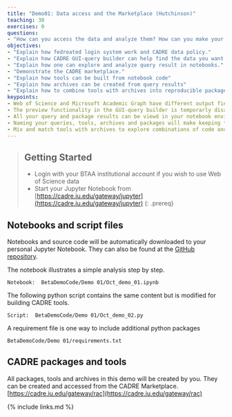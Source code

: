 ```yaml
---
title: "Demo01: Data access and the Marketplace (Hutchinson)"
teaching: 30
exercises: 0
questions:
- "How can you access the data and analyze them? How can you make your analysis reproducible?"
objectives:
- "Explain how fedreated login system work and CADRE data policy."
- "Explain how CADRE GUI-query builder can help find the data you want."
- "Explain how one can explore and analyze query result in notebooks."
- "Demonstrate the CADRE marketplace."
- "Explain how tools can be built from notebook code"
- "Explain how archives can be created from query results"
- "Explain how to combine tools with archives into reproducible packages"
keypoints:
- Web of Science and Microsoft Academic Graph have different output fields 
- The preview functionality in the GUI-query builder is temporarly disabled
- All your query and package results can be viewd in your notebook environment
- Naming your queries, tools, archives and packages will make keeping track of them much easier
- Mix and match tools with archives to explore combinations of code and data
---
```


> ## Getting Started
>- Login with your BTAA institutional account if you wish to use Web of Science data
>- Start your Jupyter Notebook from [https://cadre.iu.edu/gateway/jupyter](https://cadre.iu.edu/gateway/jupyter)
{: .prereq}

## Notebooks and script files
Notebooks and source code will be automatically downloaded to your personal Jupyter Notebook. They can also be found at the [GitHub repository](https://github.com/iuni-cadre/BetaDemoCode).

The notebook illustrates a simple analysis step by step.
```
Notebook:  BetaDemoCode/Demo 01/Oct_demo_01.ipynb
```

The following python script contains the same content but is modified for building CADRE tools.
```
Script:  BetaDemoCode/Demo 01/Oct_demo_02.py
```

A requirement file is one way to include additional python packages
```
BetaDemoCode/Demo 01/requirements.txt
```

## CADRE packages and tools
All packages, tools and archives in this demo will be created by you. They can be created and accessed from the CADRE Marketplace. [https://cadre.iu.edu/gateway/rac](https://cadre.iu.edu/gateway/rac) 

{% include links.md %}
